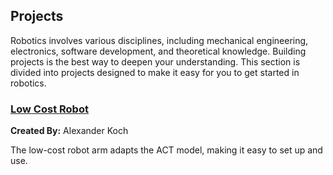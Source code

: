 ## Projects

Robotics involves various disciplines, including mechanical engineering, electronics, software development, and theoretical knowledge. Building projects is the best way to deepen your understanding. This section is divided into projects designed to make it easy for you to get started in robotics.


### [Low Cost Robot](https://github.com/AlexanderKoch-Koch/low_cost_robot)

**Created By:** Alexander Koch

The low-cost robot arm adapts the ACT model, making it easy to set up and use.
